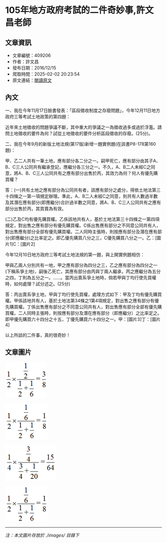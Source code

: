 # 105年地方政府考試的二件奇妙事,許文昌老師

## 文章資訊
- 文章編號：409206
- 作者：許文昌
- 發布日期：2016/12/15
- 爬取時間：2025-02-02 20:23:54
- 原文連結：[閱讀原文](https://real-estate.get.com.tw/Columns/detail.aspx?no=409206)

## 內文
一、我在今年11月17日臉書發表：「區段徵收制度之存廢問題」，今年12月11日地方政府三等考試土地政策的第四題：

近年來土地徵收的問題爭議不斷，其中重大的爭議之一為徵收過多或過於浮濫。請問土地徵收的要件為何？試從土地徵收的要件分析區段徵收的存廢。(25分)。

二、我在今年9月的新版土地法規(第17版)新增一題實例題(在該書P8-178第160題)：

甲、乙二人共有一筆土地，應有部分各二分之一。嗣甲死亡，應有部分由其子A、B、C三人公同共有繼承登記，應繼分各三分之一。不久，A、B二人未經C之同意，將A、B、C三人公同共有之應有部分出售於丙，其效力為何？何人有優先購買權？

答：(一)共有土地之應有部分為公同共有者，該應有部分之處分，得依土地法第三十四條之一第一項規定辦理。準此，A、B二人未經C之同意，則共有人數過半數及其潛在應有部分(即應繼分)合計過半數之同意，將A、B、C三人公同共有之應有部分出售於丙，其買賣為有效。

(二)乙及C均有優先購買權。乙係該地共有人，基於土地法第三十四條之一第四項規定，對出售之應有部分有優先購買權。C係出售應有部分之不同意公同共有人，對出售應有部分全部有優先購買權。二人同時主張時，則按應有部分及潛在應有部分(即應繼分)之比率定之。即乙優先購買八分之三，C優先購買八分之一。乙：[圖片1]C：[圖片2]

今年12月10日地方政府三等考試土地法規的第一題，與上開實例題相仿：

甲與乙兩人分別共有一地，甲之應有部分為四分之三，乙之應有部分為四分之一(下稱系爭土地)，嗣後乙死亡，其應有部分由丙與丁兩人繼承，丙之應繼分為五分之四，丁則為五分之一。……。當丙出賣系爭土地時，倘若甲與丁均行使先買權時，如何處理？試分述之。(25分)

答：丙出賣系爭土地，甲與丁均行使先買權，處理方式如下：甲及丁均有優先購買權。甲係該地共有人，基於土地法第34條之1第4項規定，對出售之應有部分有優先購買權。丁係出售應有部分之不同意公同共有人，對出售應有部分全部有優先購買權。二人同時主張時，則按應有部分及潛在應有部分（即應繼分）之比率定之。即甲優先購買六十四分之十五，丁優先購買六十四分之一。甲：[圖片3]丁：[圖片4]

以上所談的二件事，真的很奇妙！

## 文章圖片

![圖片1](./images/409206_df5297bc.png)

![圖片2](./images/409206_9575a4c2.png)

![圖片3](./images/409206_0e443c1c.png)

![圖片4](./images/409206_9575a4c2.png)


---
*注：本文圖片存放於 ./images/ 目錄下*
